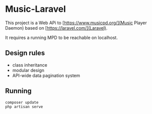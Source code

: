 # Music-Laravel

This project is a Web APi to [https://www.musicpd.org/](Music Player Daemon)
based on [https://laravel.com/](Laravel).

It requires a running MPD to be reachable on localhost.

## Design rules

- class inheritance
- modular design
- API-wide data pagination system

## Running

```
composer update
php artisan serve
```
